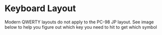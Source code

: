 # Keyboard Layout
Modern QWERTY layouts do not apply to the PC-98 JP layout.  See image below to help you figure out which key you need to hit to get which symbol
<br>
